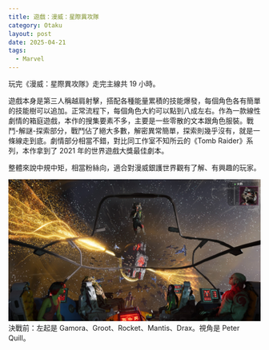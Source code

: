 ```yaml
---
title: 遊戲：漫威：星際異攻隊
category: Otaku
layout: post
date: 2025-04-21
tags:
  - Marvel
---
```

玩完《漫威：星際異攻隊》走完主線共 19 小時。

遊戲本身是第三人稱越肩射擊，搭配各種能量累積的技能爆發，每個角色各有簡單的技能樹可以追加。正常流程下，每個角色大約可以點到八成左右。作為一款線性劇情的箱庭遊戲，本作的搜集要素不多，主要是一些零散的文本跟角色服裝。戰鬥-解謎-探索部分，戰鬥佔了絕大多數，解密異常簡單，探索則幾乎沒有，就是一條線走到底。劇情部分相當不錯，對比同工作室不知所云的《Tomb Raider》系列，本作拿到了 2021 年的世界遊戲大獎最佳劇本。

整體來說中規中矩，相當粉絲向，適合對漫威銀護世界觀有了解、有興趣的玩家。

![](/assets/img/blog-gotg.jpeg)
決戰前：左起是 Gamora、Groot、Rocket、Mantis、Drax。視角是 Peter Quill。